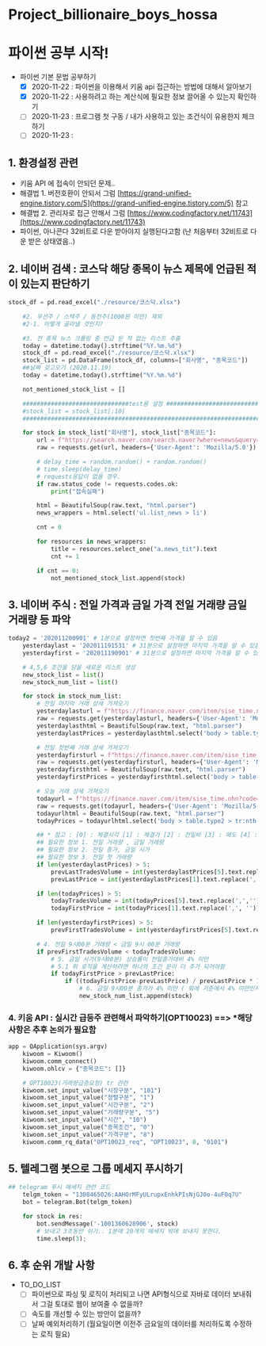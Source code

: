 # Project_billionaire_boys_hossa
# 파이썬 공부 시작!

- 파이썬 기본 문법 공부하기
    - [x]  2020-11-22 : 파이썬을 이용해서 키움 api 접근하는 방법에 대해서 알아보기
    - [x]  2020-11-22 : 사용하려고 하는 계산식에 필요한 정보 끌어올 수 있는지 확인하기
    - [ ]  2020-11-23 : 프로그램 첫 구동 / 내가 사용하고 있는 조건식이 유용한지 체크하기
    - [ ]  2020-11-23 :  

## 1. 환경설정 관련
- 키움 API 에 접속이 안되던 문제..
- 해결법 1. 버전호환이 안되서 그럼 [https://grand-unified-engine.tistory.com/5](https://grand-unified-engine.tistory.com/5) 참고
- 해결법 2. 관리자로 접근 안해서 그럼 [https://www.codingfactory.net/11743](https://www.codingfactory.net/11743)
- 파이썬, 아나콘다 32비트로 다운 받아야지 실행된다고함 (난 처음부터 32비트로 다운 받은 상태였음..)

 

## 2. 네이버 검색 : 코스닥 해당 종목이 뉴스 제목에 언급된 적이 있는지 판단하기

```python
stock_df = pd.read_excel("./resource/코스닥.xlsx")

    #2. 우선주 / 스택주 / 동전주(1000원 미만) 제외
    #2-1. 어떻게 골라낼 것인지?

    #3. 전 종목 뉴스 크롤링 중 언급 된 적 없는 리스트 추출
    today = datetime.today().strftime("%Y.%m.%d")
    stock_df = pd.read_excel("./resource/코스닥.xlsx")
    stock_list = pd.DataFrame(stock_df, columns=["회사명", "종목코드"])
    ##날짜 갖고오기 (2020.11.19)
    today = datetime.today().strftime("%Y.%m.%d")

    not_mentioned_stock_list = []

    ##############################test용 설정 ####################################
    #stock_list = stock_list[:10]
    ##############################################################################

    for stock in stock_list["회사명"], stock_list["종목코드"]:
        url = f"https://search.naver.com/search.naver?where=news&query={stock}&sm=tab_opt&sort=0&photo=0&field=1&reporter_article=&pd=3&ds={today}&de={today}&mynews=0&refresh_start=0&related=0"
        raw = requests.get(url, headers={'User-Agent': 'Mozilla/5.0'})

        # delay_time = random.random() + random.random()
        # time.sleep(delay_time)
        # requests응답이 없을 경우.
        if raw.status_code != requests.codes.ok:
            print("접속실패")

        html = BeautifulSoup(raw.text, "html.parser")
        news_wrappers = html.select('ul.list_news > li')

        cnt = 0

        for resources in news_wrappers:
            title = resources.select_one("a.news_tit").text
            cnt += 1

        if cnt == 0:
            not_mentioned_stock_list.append(stock)
```

## 3. 네이버 주식 : 전일 가격과 금일 가격 전일 거래량 금일 거래량 등 파악

```python
today2 = '202011200901' # 1분으로 설정하면 첫번째 가격을 알 수 있음
    yesterdaylast = '202011191531' # 31분으로 설정하면 마지막 가격을 알 수 있음
    yesterdayfirst = '202011190901' # 31분으로 설정하면 마지막 가격을 알 수 있음

    # 4,5,6 조건을 담을 새로운 리스트 생성
    new_stock_list = list()
    new_stock_num_list = list()

    for stock in stock_num_list:
        # 전일 마지막 거래 상세 가져오기
        yesterdaylasturl = f"https://finance.naver.com/item/sise_time.nhn?code={stock}&thistime={yesterdaylast}"
        raw = requests.get(yesterdaylasturl, headers={'User-Agent': 'Mozilla/5.0'})
        yesterdaylasthtml = BeautifulSoup(raw.text, "html.parser")
        yesterdaylastPrices = yesterdaylasthtml.select('body > table.type2 > tr:nth-child(3) > td > span')

        # 전일 첫번째 거래 상세 가져오기
        yesterdayfirsturl = f"https://finance.naver.com/item/sise_time.nhn?code={stock}&thistime={yesterdayfirst}"
        raw = requests.get(yesterdayfirsturl, headers={'User-Agent': 'Mozilla/5.0'})
        yesterdayfirsthtml = BeautifulSoup(raw.text, "html.parser")
        yesterdayfirstPrices = yesterdayfirsthtml.select('body > table.type2 > tr:nth-child(3) > td > span')

        # 오늘 거래 상세 가져오기
        todayurl = f"https://finance.naver.com/item/sise_time.nhn?code={stock}&thistime={today2}"
        raw = requests.get(todayurl, headers={'User-Agent': 'Mozilla/5.0'})
        todayurlhtml = BeautifulSoup(raw.text, "html.parser")
        todayPrices = todayurlhtml.select('body > table.type2 > tr:nth-child(3) > td > span')

        ## * 참고 : [0] : 체결시각 [1] : 체결가 [2] : 전일비 [3] : 매도 [4] : 매수 [5] : 거래량 [6] : 변동량
        ## 필요한 정보 1. 전일 거래량 , 금일 거래량
        ## 필요한 정보 2. 전일 종가, 금일 시가
        ## 필요한 정보 3. 전일 첫 거래량
        if len(yesterdaylastPrices) > 5:
            prevLastTradesVolume = int(yesterdaylastPrices[5].text.replace(',',''))
            prevLastPrice = int(yesterdaylastPrices[1].text.replace(',', ''))

        if len(todayPrices) > 5:
            todayTradesVolume = int(todayPrices[5].text.replace(',',''))
            todayFirstPrice = int(todayPrices[1].text.replace(',', ''))

        if len(yesterdayfirstPrices) > 5:
            prevFirstTradesVolume = int(yesterdayfirstPrices[5].text.replace(',',''))

        # 4. 전일 9시00분 거래량 < 금일 9시 00분 거래량
        if prevFirstTradesVolume < todayTradesVolume:
            # 5. 금일 시가(9시00분) 상승률이 전일종가대비 4% 미만
            # 5.1 위 로직을 계산하려면 하나의 조건 문이 더 추가 되어야함
            if todayFirstPrice > prevLastPrice:
                if ((todayFirstPrice-prevLastPrice) / prevLastPrice * 100) < 4:
                    # 6. 금일 9시00분 종가가 4% 미만 ( 뭐에 기준에서 4% 미만인지?)
                    new_stock_num_list.append(stock)
```

### 4. 키움 API : 실시간 급등주 관련해서 파악하기(OPT10023) ==> *해당 사항은 추후 논의가 필요함

```python
app = QApplication(sys.argv)
    kiwoom = Kiwoom()
    kiwoom.comm_connect()
    kiwoom.ohlcv = {"종목코드": []}

    # OPT10023(거래량급증요청) tr 관련
    kiwoom.set_input_value("시장구분", "101")
    kiwoom.set_input_value("정렬구분", "1")
    kiwoom.set_input_value("시간구분", "2")
    kiwoom.set_input_value("거래량구분", "5")
    kiwoom.set_input_value("시간", "10")
    kiwoom.set_input_value("종목조건", "0")
    kiwoom.set_input_value("가격구분", "8")
    kiwoom.comm_rq_data("OPT10023_req", "OPT10023", 0, "0101")
```

## 5. 텔레그램 봇으로 그룹 메세지 푸시하기

```python
## telegram 푸시 메세지 관련 코드
    telgm_token = "1308465026:AAHOrMFyULrupxEnhkPIsNjGJ0o-4uF0q7U"
    bot = telegram.Bot(telgm_token)

    for stock in res:
        bot.sendMessage('-1001360628906', stock)
        # 보내고 3초동안 쉬기.. 1분에 20개의 메세지 밖에 보내지 못한다.
        time.sleep(3);
```

## 6. 후 순위 개발 사항
- TO_DO_LIST
    - [ ]  파이썬으로 파싱 및 로직이 처리되고 나면 API형식으로 자바로 데이터 보내줘서 그걸 토대로 웹이 보여줄 수 없을까?
    - [ ]  속도를 개선할 수 있는 방안이 없을까?
    - [ ]  날짜 예외처리하기 (월요일이면 이전주 금요일의 데이터를 처리하도록 수정하는 로직 필요) 

